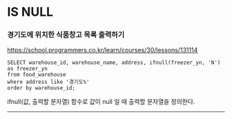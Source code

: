 # IS NULL
  
### 경기도에 위치한 식품창고 목록 출력하기
https://school.programmers.co.kr/learn/courses/30/lessons/131114
```mysql
SELECT warehouse_id, warehouse_name, address, ifnull(freezer_yn, 'N') as freezer_yn
from food_warehouse
where address like '경기도%'
order by warehouse_id;
```
ifnull(값, 출력할 문자열) 함수로 값이 null 일 때 출력할 문자열을 정의한다.  

---

